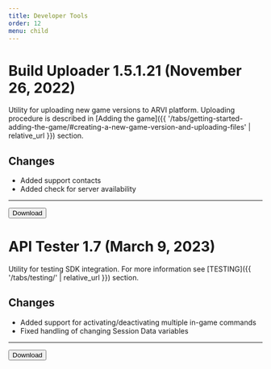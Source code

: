 ```yaml
---
title: Developer Tools
order: 12
menu: child
---
```


# Build Uploader 1.5.1.21 (November 26, 2022)

Utility for uploading new game versions to ARVI platform. Uploading procedure is described in [Adding the game]({{ '/tabs/getting-started-adding-the-game/#creating-a-new-game-version-and-uploading-files' | relative_url }}) section.

## Changes
- Added support contacts
- Added check for server availability

<hr>
<button onclick="window.open('https://storage-us-east-1.arvilab.com/storage/applications/3/4b3e2797-34c6-45a7-84a7-11dc0e4f6bc4/versions/681f2bd6-d384-4e1d-a280-692227e81bd5/files/Build%20Uploader%20Setup.exe')" type="button" class="btn btn-dark btn-lg">Download</button>

# API Tester 1.7 (March 9, 2023)

Utility for testing SDK integration. For more information see [TESTING]({{ '/tabs/testing/' | relative_url }}) section.

## Changes
- Added support for activating/deactivating multiple in-game commands
- Fixed handling of changing Session Data variables

<hr>
<button onclick="window.open('https://storage-us-east-1.arvilab.com/storage/applications/3/cee1325e-f16a-4237-b92a-eda4d30803f5/versions/428f4747-cdd1-4c6f-994d-5e3b8d1eaec9/files/APITester.exe')" type="button" class="btn btn-dark btn-lg">Download</button>
